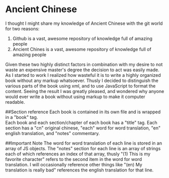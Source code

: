Ancient Chinese
===============
I thought I might share my knowledge of Ancient Chinese with the git world for two reasons:    
1) Github is a vast, awesome repository of knowledge full of amazing people    
2) Ancient Chines is a vast, awesome repository of knowledge full of amazing people    

Given these two highly distinct factors in combination with my desire to not waste an expensive master's degree the decision to act was easily made. As I started to work I realized how wasteful it is to write a highly organized book without any markup whatsoever. Thusly I decided to distinguish the various parts of the book using xml, and to use JavaScript to format the content. Seeing the result I was greatly pleased, and wondered why anyone would ever write a book without using markup to make it computer readable.   

##Section reference
Each book is contained in its own file and is wrapped in a "book" tag.    
Each book and each section/chapter of each book has a "title" tag.
Each section has a "cn" original chinese, "each" word for word translation, "en" english translation, and "notes" commentary.

##Important Note
The word for word translation of each line is stored in an array of JS objects. The "notes" section for each line is an array of strings each of which references an index of that array, thusly "(1) This is my favorite character" refers to the second item in the word for word translation. I will occasionally reference other things like "(en) My translation is really bad" references the english translation for that line.
